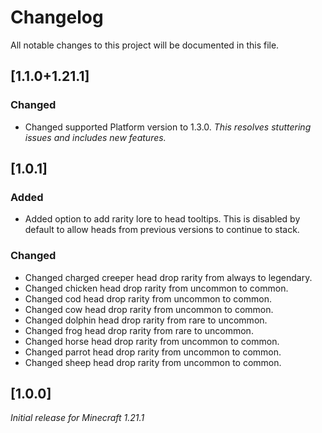 # Changelog

All notable changes to this project will be documented in this file.

## [1.1.0+1.21.1]

### Changed

- Changed supported Platform version to 1.3.0. _This resolves stuttering issues and includes new features._

## [1.0.1]

### Added

- Added option to add rarity lore to head tooltips. 
This is disabled by default to allow heads from previous versions to continue to stack.

### Changed

- Changed charged creeper head drop rarity from always to legendary.
- Changed chicken head drop rarity from uncommon to common.
- Changed cod head drop rarity from uncommon to common.
- Changed cow head drop rarity from uncommon to common.
- Changed dolphin head drop rarity from rare to uncommon.
- Changed frog head drop rarity from rare to uncommon.
- Changed horse head drop rarity from uncommon to common.
- Changed parrot head drop rarity from uncommon to common.
- Changed sheep head drop rarity from uncommon to common.

## [1.0.0]

_Initial release for Minecraft 1.21.1_